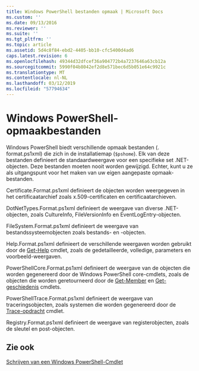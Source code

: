 ```yaml
---
title: Windows PowerShell bestanden opmaak | Microsoft Docs
ms.custom: ''
ms.date: 09/13/2016
ms.reviewer: ''
ms.suite: ''
ms.tgt_pltfrm: ''
ms.topic: article
ms.assetid: 5d4c8f84-ebd2-4405-bb10-cfc5400d4ad6
caps.latest.revision: 6
ms.openlocfilehash: 49344d32dfcef36a904772b4a7237646a63cb12a
ms.sourcegitcommit: 5990f04b8042ef2d8e571bec6d5b051e64c9921c
ms.translationtype: MT
ms.contentlocale: nl-NL
ms.lasthandoff: 03/12/2019
ms.locfileid: "57794634"
---
```

# <a name="windows-powershell-formatting-files"></a>Windows PowerShell-opmaakbestanden

Windows PowerShell biedt verschillende opmaak bestanden (. format.ps1xml) die zich in de installatiemap (`$pshome`). Elk van deze bestanden definieert de standaardweergave voor een specifieke set .NET-objecten. Deze bestanden moeten nooit worden gewijzigd. Echter, kunt u ze als uitgangspunt voor het maken van uw eigen aangepaste opmaak-bestanden.

Certificate.Format.ps1xml definieert de objecten worden weergegeven in het certificaatarchief zoals x.509-certificaten en certificaatarchieven.

DotNetTypes.Format.ps1xml definieert de weergave van diverse .NET-objecten, zoals CultureInfo, FileVersionInfo en EventLogEntry-objecten.

FileSystem.Format.ps1xml definieert de weergave van bestandssysteemobjecten zoals bestands- en -objecten.

Help.Format.ps1xml definieert de verschillende weergaven worden gebruikt door de [Get-Help](/powershell/module/Microsoft.PowerShell.Core/Get-Help) cmdlet, zoals de gedetailleerde, volledige, parameters en voorbeeld-weergaven.

PowerShellCore.Format.ps1xml definieert de weergave van de objecten die worden gegenereerd door de Windows PowerShell core-cmdlets, zoals de objecten die worden geretourneerd door de [Get-Member](/powershell/module/Microsoft.PowerShell.Utility/Get-Member) en [Get-geschiedenis](/powershell/module/Microsoft.PowerShell.Core/Get-History) cmdlets.

PowerShellTrace.Format.ps1xml definieert de weergave van traceringsobjecten, zoals systemen die worden gegenereerd door de [Trace-opdracht](/powershell/module/Microsoft.PowerShell.Utility/Trace-Command) cmdlet.

Registry.Format.ps1xml definieert de weergave van registerobjecten, zoals de sleutel en post-objecten.

## <a name="see-also"></a>Zie ook

[Schrijven van een Windows PowerShell-Cmdlet](../cmdlet/writing-a-windows-powershell-cmdlet.md)
